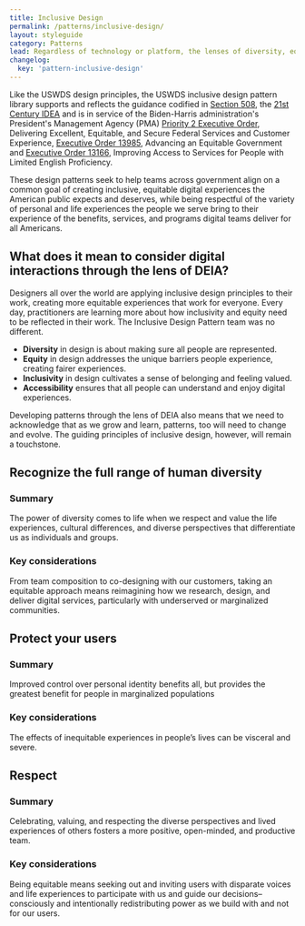 ```yaml
---
title: Inclusive Design
permalink: /patterns/inclusive-design/
layout: styleguide
category: Patterns
lead: Regardless of technology or platform, the lenses of diversity, equity, inclusion, and accessibility reflected within the inclusive design pattern library can help digital teams striving to build a better understanding of the people we serve, engage them in our work, and deliver simple, seamless, and secure customer experiences that meet all of us where we are.
changelog:
  key: 'pattern-inclusive-design'
---
```


Like the USWDS design principles, the USWDS inclusive design pattern library supports and reflects the guidance codified in [Section 508](https://www.section508.gov/), the [21st Century IDEA](https://digital.gov/resources/21st-century-integrated-digital-experience-act/) and is in service of the Biden-Harris administration's President's Management Agency (PMA) [Priority 2 Executive Order](https://bidenadministration.archives.performance.gov/pma/cx/), Delivering Excellent, Equitable, and Secure Federal Services and Customer Experience, [Executive Order 13985](https://bidenadministration.archives.performance.gov/equity/), Advancing an Equitable Government and [Executive Order 13166](https://www.justice.gov/crt/executive-order-13166), Improving Access to Services for People with Limited English Proficiency.

These design patterns seek to help teams across government align on a common goal of creating inclusive, equitable digital experiences the American public expects and deserves, while being respectful of the variety of personal and life experiences the people we serve bring to their experience of the benefits, services, and programs digital teams deliver for all Americans.

## What does it mean to consider digital interactions through the lens of DEIA?

Designers all over the world are applying inclusive design principles to their work, creating more equitable experiences that work for everyone. Every day, practitioners are learning more about how inclusivity and equity need to be reflected in their work. The Inclusive Design Pattern team was no different.

- <strong>Diversity</strong> in design is about making sure all people are represented.
- <strong>Equity</strong> in design addresses the unique barriers people experience, creating fairer experiences.
- <strong>Inclusivity</strong> in design cultivates a sense of belonging and feeling valued.
- <strong>Accessibility</strong> ensures that all people can understand and enjoy digital experiences.

Developing patterns through the lens of DEIA also means that we need to acknowledge that as we grow and learn, patterns, too will need to change and evolve. The guiding principles of inclusive design, however, will remain a touchstone.

## Recognize the full range of human diversity

### Summary
The power of diversity comes to life when we respect and value the life experiences, cultural differences, and diverse perspectives that differentiate us as individuals and groups.

### Key considerations
From team composition to co-designing with our customers, taking an equitable approach means reimagining how we research, design, and deliver digital services, particularly with underserved or marginalized communities.

## Protect your users

### Summary
Improved control over personal identity benefits all, but provides the greatest benefit for people in marginalized populations

### Key considerations
The effects of inequitable experiences in people’s lives can be visceral and severe.

## Respect

### Summary
Celebrating, valuing, and respecting the diverse perspectives and lived experiences of others fosters a more positive, open-minded, and productive team.

### Key considerations
Being equitable means seeking out and inviting users with disparate voices and life experiences to participate with us and guide our decisions–consciously and intentionally redistributing power as we build with and not for our users.